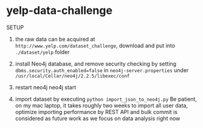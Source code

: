 # yelp-data-challenge

SETUP

1. the raw data can be acquired at `http://www.yelp.com/dataset_challenge`, 
download and put into `./dataset/yelp` folder

2. install Neo4j database, and remove security checking
by setting `dbms.security.auth_enabled=false` in `neo4j-server.properties` under 
`/usr/local/Cellar/neo4j/2.2.5/libexec/conf`

3. restart neo4j
neo4j start

4. import dataset by executing `python import_json_to_neo4j.py`
Be patient, on my mac laptop, it takes roughly two weeks to import all user 
data, optimize importing performance by REST API and bulk commit is considered 
as future work as we focus on data analysis right now 

